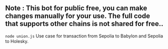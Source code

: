 ## Note : This bot for public free, you can make changes manually for your use. The full code that supports other chains is not shared for free..

```node union.js```
Use case for transaction from Sepolia to Babylon and Sepolia to Holesky.
